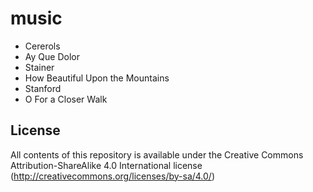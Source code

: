 # music

* Cererols
 * Ay Que Dolor
* Stainer
 * How Beautiful Upon the Mountains
* Stanford
 * O For a Closer Walk

## License

All contents of this repository is available under the Creative Commons
Attribution-ShareAlike 4.0 International license
(http://creativecommons.org/licenses/by-sa/4.0/)
